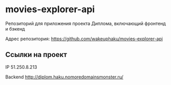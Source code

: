 # movies-explorer-api

Репозиторий для приложения проекта Диплома, включающий фронтенд и бэкенд

Адрес репозитория: https://github.com/wakeuphaku/movies-explorer-api

## Ссылки на проект

IP 51.250.8.213



Backend http://diplom.haku.nomoredomainsmonster.ru/

